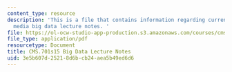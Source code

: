 ```yaml
---
content_type: resource
description: 'This is a file that contains information regarding current debates in
  media big data lecture notes. '
file: https://ol-ocw-studio-app-production.s3.amazonaws.com/courses/cms-701-current-debates-in-media-spring-2015/3e5b607d25218d6bcb24aea5b49ed6d6_MITCMS_701S15_BigData.pdf
file_type: application/pdf
resourcetype: Document
title: CMS.701s15 Big Data Lecture Notes
uid: 3e5b607d-2521-8d6b-cb24-aea5b49ed6d6
---
```

